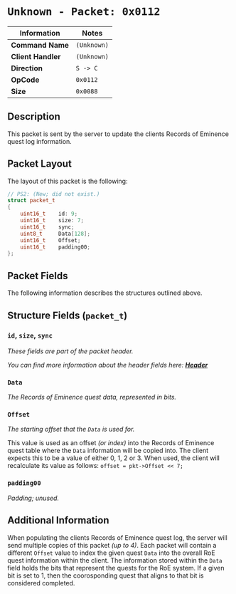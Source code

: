 # `Unknown - Packet: 0x0112`

| Information               | Notes |
|---                        |---    |
| **Command Name**          | `(Unknown)` |
| **Client Handler**        | `(Unknown)` |
| **Direction**             | `S -> C` |
| **OpCode**                | `0x0112` |
| **Size**                  | `0x0088` |

## Description

This packet is sent by the server to update the clients Records of Eminence quest log information.

## Packet Layout

The layout of this packet is the following:

```cpp
// PS2: (New; did not exist.)
struct packet_t
{
    uint16_t    id: 9;
    uint16_t    size: 7;
    uint16_t    sync;
    uint8_t     Data[128];
    uint16_t    Offset;
    uint16_t    padding00;
};
```

## Packet Fields

The following information describes the structures outlined above.

## Structure Fields (`packet_t`)

### `id`, `size`, `sync`

_These fields are part of the packet header._

_You can find more information about the header fields here: [**Header**](/world/HEADER.md)_

### `Data`

_The Records of Eminence quest data, represented in bits._

### `Offset`

_The starting offset that the `Data` is used for._

This value is used as an offset _(or index)_ into the Records of Eminence quest table where the `Data` information will be copied into. The client expects this to be a value of either 0, 1, 2 or 3. When used, the client will recalculate its value as follows: `offset = pkt->Offset << 7;`

### `padding00`

_Padding; unused._

## Additional Information

When populating the clients Records of Eminence quest log, the server will send multiple copies of this packet _(up to 4)_. Each packet will contain a different `Offset` value to index the given quest `Data` into the overall RoE quest information within the client. The information stored within the `Data` field holds the bits that represent the quests for the RoE system. If a given bit is set to 1, then the coorosponding quest that aligns to that bit is considered completed.
